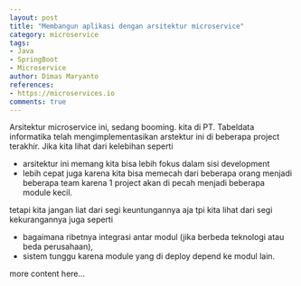```yaml
---
layout: post
title: "Membangun aplikasi dengan arsitektur microservice"
category: microservice
tags: 
- Java
- SpringBoot
- Microservice
author: Dimas Maryanto
references:
- https://microservices.io
comments: true
---
```


Arsitektur microservice ini, sedang booming. kita di PT. Tabeldata informatika telah mengimplementasikan arstektur ini di beberapa project terakhir. Jika kita lihat dari kelebihan seperti 

- arsitektur ini memang kita bisa lebih fokus dalam sisi development
- lebih cepat juga karena kita bisa memecah dari beberapa orang menjadi beberapa team karena 1 project akan di pecah menjadi beberapa module kecil. 

tetapi kita jangan liat dari segi keuntungannya aja tpi kita lihat dari segi kekurangannya juga seperti 

- bagaimana ribetnya integrasi antar modul (jika berbeda teknologi atau beda perusahaan), 
- sistem tunggu karena module yang di deploy depend ke modul lain.

<!--more-->

more content here...